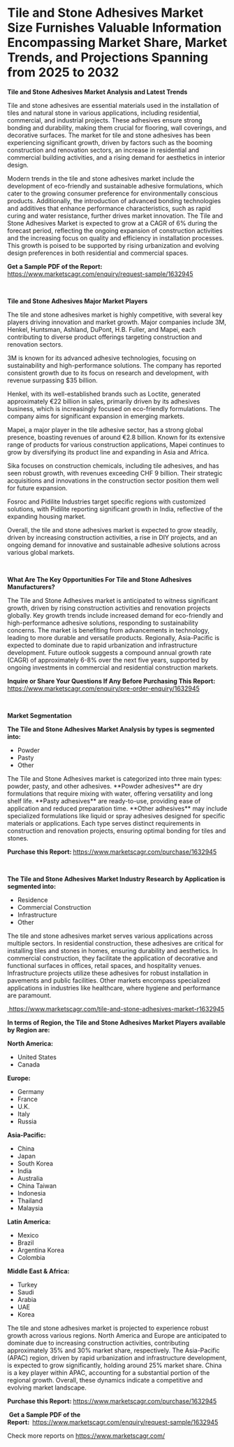 <p><h1>Tile and Stone Adhesives Market Size Furnishes Valuable Information Encompassing Market Share, Market Trends, and Projections Spanning from 2025 to 2032</h1></p><p><strong>Tile and Stone Adhesives Market Analysis and Latest Trends</strong></p>
<p><p>Tile and stone adhesives are essential materials used in the installation of tiles and natural stone in various applications, including residential, commercial, and industrial projects. These adhesives ensure strong bonding and durability, making them crucial for flooring, wall coverings, and decorative surfaces. The market for tile and stone adhesives has been experiencing significant growth, driven by factors such as the booming construction and renovation sectors, an increase in residential and commercial building activities, and a rising demand for aesthetics in interior design.</p><p>Modern trends in the tile and stone adhesives market include the development of eco-friendly and sustainable adhesive formulations, which cater to the growing consumer preference for environmentally conscious products. Additionally, the introduction of advanced bonding technologies and additives that enhance performance characteristics, such as rapid curing and water resistance, further drives market innovation. The Tile and Stone Adhesives Market is expected to grow at a CAGR of 6% during the forecast period, reflecting the ongoing expansion of construction activities and the increasing focus on quality and efficiency in installation processes. This growth is poised to be supported by rising urbanization and evolving design preferences in both residential and commercial spaces.</p></p>
<p><strong>Get a Sample PDF of the Report:&nbsp;</strong> <a href="https://www.marketscagr.com/enquiry/request-sample/1632945?utm_campaign=1743&utm_medium=2&utm_source=Github&utm_content=ia&utm_term=30012025&utm_id=tile-and-stone-adhesives">https://www.marketscagr.com/enquiry/request-sample/1632945</a></p>
<p>&nbsp;</p>
<p><strong>Tile and Stone Adhesives Major Market Players</strong></p>
<p><p>The tile and stone adhesives market is highly competitive, with several key players driving innovation and market growth. Major companies include 3M, Henkel, Huntsman, Ashland, DuPont, H.B. Fuller, and Mapei, each contributing to diverse product offerings targeting construction and renovation sectors.</p><p>3M is known for its advanced adhesive technologies, focusing on sustainability and high-performance solutions. The company has reported consistent growth due to its focus on research and development, with revenue surpassing $35 billion.</p><p>Henkel, with its well-established brands such as Loctite, generated approximately €22 billion in sales, primarily driven by its adhesives business, which is increasingly focused on eco-friendly formulations. The company aims for significant expansion in emerging markets.</p><p>Mapei, a major player in the tile adhesive sector, has a strong global presence, boasting revenues of around €2.8 billion. Known for its extensive range of products for various construction applications, Mapei continues to grow by diversifying its product line and expanding in Asia and Africa.</p><p>Sika focuses on construction chemicals, including tile adhesives, and has seen robust growth, with revenues exceeding CHF 9 billion. Their strategic acquisitions and innovations in the construction sector position them well for future expansion.</p><p>Fosroc and Pidilite Industries target specific regions with customized solutions, with Pidilite reporting significant growth in India, reflective of the expanding housing market.</p><p>Overall, the tile and stone adhesives market is expected to grow steadily, driven by increasing construction activities, a rise in DIY projects, and an ongoing demand for innovative and sustainable adhesive solutions across various global markets.</p></p>
<p>&nbsp;</p>
<p><strong>What Are The Key Opportunities For Tile and Stone Adhesives Manufacturers?</strong></p>
<p><p>The Tile and Stone Adhesives market is anticipated to witness significant growth, driven by rising construction activities and renovation projects globally. Key growth trends include increased demand for eco-friendly and high-performance adhesive solutions, responding to sustainability concerns. The market is benefiting from advancements in technology, leading to more durable and versatile products. Regionally, Asia-Pacific is expected to dominate due to rapid urbanization and infrastructure development. Future outlook suggests a compound annual growth rate (CAGR) of approximately 6-8% over the next five years, supported by ongoing investments in commercial and residential construction markets.</p></p>
<p><strong>Inquire or Share Your Questions If Any Before Purchasing This Report:</strong> <a href="https://www.marketscagr.com/enquiry/pre-order-enquiry/1632945?utm_campaign=1743&utm_medium=2&utm_source=Github&utm_content=ia&utm_term=30012025&utm_id=tile-and-stone-adhesives">https://www.marketscagr.com/enquiry/pre-order-enquiry/1632945</a></p>
<p>&nbsp;</p>
<p><strong>Market Segmentation</strong></p>
<p><strong>The Tile and Stone Adhesives Market Analysis by types is segmented into:</strong></p>
<p><ul><li>Powder</li><li>Pasty</li><li>Other</li></ul></p>
<p><p>The Tile and Stone Adhesives market is categorized into three main types: powder, pasty, and other adhesives. **Powder adhesives** are dry formulations that require mixing with water, offering versatility and long shelf life. **Pasty adhesives** are ready-to-use, providing ease of application and reduced preparation time. **Other adhesives** may include specialized formulations like liquid or spray adhesives designed for specific materials or applications. Each type serves distinct requirements in construction and renovation projects, ensuring optimal bonding for tiles and stones.</p></p>
<p><strong>Purchase this Report:&nbsp;</strong><a href="https://www.marketscagr.com/purchase/1632945?utm_campaign=1743&utm_medium=2&utm_source=Github&utm_content=ia&utm_term=30012025&utm_id=tile-and-stone-adhesives">https://www.marketscagr.com/purchase/1632945</a></p>
<p>&nbsp;</p>
<p><strong>The Tile and Stone Adhesives Market Industry Research by Application is segmented into:</strong></p>
<p><ul><li>Residence</li><li>Commercial Construction</li><li>Infrastructure</li><li>Other</li></ul></p>
<p><p>The tile and stone adhesives market serves various applications across multiple sectors. In residential construction, these adhesives are critical for installing tiles and stones in homes, ensuring durability and aesthetics. In commercial construction, they facilitate the application of decorative and functional surfaces in offices, retail spaces, and hospitality venues. Infrastructure projects utilize these adhesives for robust installation in pavements and public facilities. Other markets encompass specialized applications in industries like healthcare, where hygiene and performance are paramount.</p></p>
<p><a href="https://www.marketscagr.com/tile-and-stone-adhesives-market-r1632945?utm_campaign=1743&utm_medium=2&utm_source=Github&utm_content=ia&utm_term=30012025&utm_id=tile-and-stone-adhesives">&nbsp;https://www.marketscagr.com/tile-and-stone-adhesives-market-r1632945</a></p>
<p><strong>In terms of Region, the Tile and Stone Adhesives Market Players available by Region are:</strong></p>
<p>
    <p> <strong> North America: </strong>
        <ul>
            <li>United States</li>
            <li>Canada</li>
        </ul>
        </p> 
    <p> <strong> Europe: </strong>
        <ul>
            <li>Germany</li>
            <li>France</li>
            <li>U.K.</li>
            <li>Italy</li>
            <li>Russia</li>
        </ul>
        </p> 
    <p> <strong> Asia-Pacific: </strong>
        <ul>
            <li>China</li>
            <li>Japan</li>
            <li>South Korea</li>
            <li>India</li>
            <li>Australia</li>
            <li>China Taiwan</li>
            <li>Indonesia</li>
            <li>Thailand</li>
            <li>Malaysia</li>
        </ul>
        </p> 
    <p> <strong> Latin America: </strong>
        <ul>
            <li>Mexico</li>
            <li>Brazil</li>
            <li>Argentina Korea</li>
            <li>Colombia</li>
        </ul>
        </p> 
    <p> <strong> Middle East & Africa: </strong>
        <ul>
            <li>Turkey</li>
            <li>Saudi</li>
            <li>Arabia</li>
            <li>UAE</li>
            <li>Korea</li>
        </ul>
    </p>
    </p>
<p><p>The tile and stone adhesives market is projected to experience robust growth across various regions. North America and Europe are anticipated to dominate due to increasing construction activities, contributing approximately 35% and 30% market share, respectively. The Asia-Pacific (APAC) region, driven by rapid urbanization and infrastructure development, is expected to grow significantly, holding around 25% market share. China is a key player within APAC, accounting for a substantial portion of the regional growth. Overall, these dynamics indicate a competitive and evolving market landscape.</p></p>
<p><strong>Purchase this Report: </strong><a href="https://www.marketscagr.com/purchase/1632945?utm_campaign=1743&utm_medium=2&utm_source=Github&utm_content=ia&utm_term=30012025&utm_id=tile-and-stone-adhesives">https://www.marketscagr.com/purchase/1632945</a></p>
<p>&nbsp;<strong>Get a Sample PDF of the Report:&nbsp;&nbsp;</strong><a href="https://www.marketscagr.com/enquiry/request-sample/1632945?utm_campaign=1743&utm_medium=2&utm_source=Github&utm_content=ia&utm_term=30012025&utm_id=tile-and-stone-adhesives">https://www.marketscagr.com/enquiry/request-sample/1632945</a></p>
<p><strong></strong></p>
<p>Check more reports on <a href="https://www.marketscagr.com/?utm_campaign=1743&utm_medium=2&utm_source=Github&utm_content=ia&utm_term=30012025&utm_id=tile-and-stone-adhesives">https://www.marketscagr.com/</a></p>